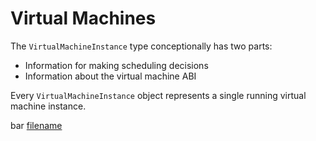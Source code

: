 # Virtual Machines

The `VirtualMachineInstance` type conceptionally has two parts:

* Information for making scheduling decisions
* Information about the virtual machine ABI

Every `VirtualMachineInstance` object represents a single running virtual machine instance.

bar
[filename](https://raw.githubusercontent.com/kubevirt/kubevirt/master/cluster/examples/vm-alpine-multipvc.yaml ':include :type=code')
